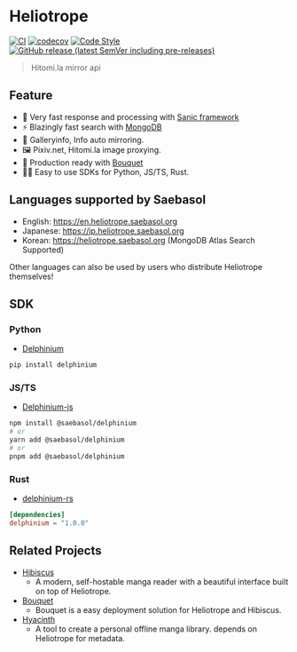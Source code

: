 # Heliotrope

[![CI](https://github.com/Saebasol/Heliotrope/actions/workflows/ci.yml/badge.svg)](https://github.com/Saebasol/Heliotrope/actions/workflows/ci.yml)
[![codecov](https://codecov.io/gh/Saebasol/Heliotrope/branch/main/graph/badge.svg?token=CKRUjYaPSW)](https://codecov.io/gh/Saebasol/Heliotrope)
[![Code Style](https://img.shields.io/badge/code%20style-black-black)](https://github.com/psf/black)
[![GitHub release (latest SemVer including pre-releases)](https://img.shields.io/github/v/release/Saebasol/Heliotrope?include_prereleases)](https://github.com/Saebasol/Heliotrope/releases)

> Hitomi.la mirror api

## Feature

* 🚀 Very fast response and processing with [Sanic framework](https://sanic.dev/)
* ⚡ Blazingly fast search with [MongoDB](https://www.mongodb.com/)
* 🔄 Galleryinfo, Info auto mirroring.
* 🖼️ Pixiv.net, Hitomi.la image proxying.
* 🏡 Production ready with [Bouquet](#related-projects)
* 🧑‍💻 Easy to use SDKs for Python, JS/TS, Rust.

## Languages ​​supported by Saebasol

* English: https://en.heliotrope.saebasol.org
* Japanese: https://jp.heliotrope.saebasol.org
* Korean: https://heliotrope.saebasol.org (MongoDB Atlas Search Supported)

Other languages ​​can also be used by users who distribute Heliotrope themselves!

## SDK

### Python
* [Delphinium](https://github.com/Saebasol/Delphinium)
```sh
pip install delphinium
```

### JS/TS
* [Delphinium-js](https://github.com/Saebasol/Delphinium-js)
```sh
npm install @saebasol/delphinium
# or
yarn add @saebasol/delphinium
# or
pnpm add @saebasol/delphinium
```

### Rust
* [delphinium-rs](https://github.com/Saebasol/delphinium-rs)
```toml
[dependencies]
delphinium = "1.0.0"
``` 


## Related Projects

* [Hibiscus](https://github.com/Saebasol/Hibiscus)
  * A modern, self-hostable manga reader with a beautiful interface built on top of Heliotrope.
* [Bouquet](https://github.com/Saebasol/Bouquet)
  * Bouquet is a easy deployment solution for Heliotrope and Hibiscus.
* [Hyacinth](https://github.com/Saebasol/Hyacinth)
  * A tool to create a personal offline manga library. depends on Heliotrope for metadata.
  
